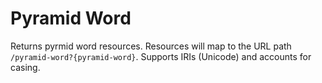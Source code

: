 # Pyramid Word

Returns pyrmid word resources. Resources will map to the URL path `/pyramid-word?{pyramid-word}`. Supports IRIs (Unicode) and accounts for casing.
